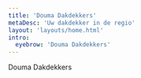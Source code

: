 ```yaml
---
title: 'Douma Dakdekkers'
metaDesc: 'Uw dakdekker in de regio'
layout: 'layouts/home.html'
intro:
  eyebrow: 'Douma Dakdekkers'
---
```


Douma Dakdekkers
